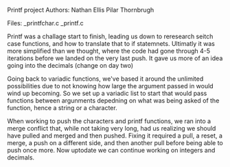 Printf project
Authors:
Nathan Ellis
Pilar Thornbrugh

Files:
_printfchar.c
_printf.c

Printf was a challage start to finish, leading us down to reresearch seitch case functions, and how to translate that to if statemnets. Ultimatly it was more simplified than we thought, where the code had gone through 4-5 iterations before we landed on the very last push. It gave us more of an idea going into the decimals (change on day two) 

Going back to variadic functions, we've based it around the unlimited possibilities due to not knowing how large the argument passed in would wind up becoming. So we set up a variadic list to start that would pass functions between argunments depedning on what was being asked of the function, hence a string or a character.

When working to push the characters and printf functions, we ran into a merge conflict that, while not taking very long, had us realizing we should have pulled and merged and then pushed. Fixing it required a pull, a reset, a merge, a push on a different side, and then another pull before being able to push once more. Now uptodate we can continue working on integers and decimals.
